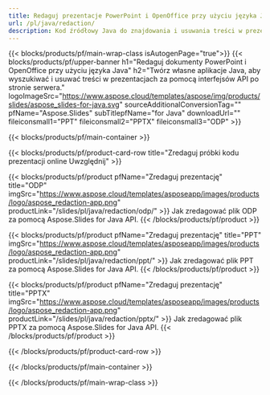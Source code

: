 ```yaml
---
title: Redaguj prezentacje PowerPoint i OpenOffice przy użyciu języka Java
url: /pl/java/redaction/
description: Kod źródłowy Java do znajdowania i usuwania treści w prezentacjach PowerPoint i OpenOffice™
---
```


{{< blocks/products/pf/main-wrap-class isAutogenPage="true">}}
{{< blocks/products/pf/upper-banner h1="Redaguj dokumenty PowerPoint i OpenOffice przy użyciu języka Java" h2="Twórz własne aplikacje Java, aby wyszukiwać i usuwać treści w prezentacjach za pomocą interfejsów API po stronie serwera." logoImageSrc="https://www.aspose.cloud/templates/aspose/img/products/slides/aspose_slides-for-java.svg" sourceAdditionalConversionTag="" pfName="Aspose.Slides" subTitlepfName="for Java" downloadUrl="" fileiconsmall1="PPT" fileiconsmall2="PPTX" fileiconsmall3="ODP" >}}

{{< blocks/products/pf/main-container >}}

{{< blocks/products/pf/product-card-row title="Zredaguj próbki kodu prezentacji online Uwzględnij" >}}

{{< blocks/products/pf/product pfName="Zredaguj prezentację" title="ODP" imgSrc="https://www.aspose.cloud/templates/asposeapp/images/products/logo/aspose_redaction-app.png" productLink="/slides/pl/java/redaction/odp/" >}}
Jak zredagować plik ODP za pomocą Aspose.Slides for Java API.
{{< /blocks/products/pf/product >}}

{{< blocks/products/pf/product pfName="Zredaguj prezentację" title="PPT" imgSrc="https://www.aspose.cloud/templates/asposeapp/images/products/logo/aspose_redaction-app.png" productLink="/slides/pl/java/redaction/ppt/" >}}
Jak zredagować plik PPT za pomocą Aspose.Slides for Java API.
{{< /blocks/products/pf/product >}}

{{< blocks/products/pf/product pfName="Zredaguj prezentację" title="PPTX" imgSrc="https://www.aspose.cloud/templates/asposeapp/images/products/logo/aspose_redaction-app.png" productLink="/slides/pl/java/redaction/pptx/" >}}
Jak zredagować plik PPTX za pomocą Aspose.Slides for Java API.
{{< /blocks/products/pf/product >}}



{{< /blocks/products/pf/product-card-row >}}

{{< /blocks/products/pf/main-container >}}
    
{{< /blocks/products/pf/main-wrap-class >}}